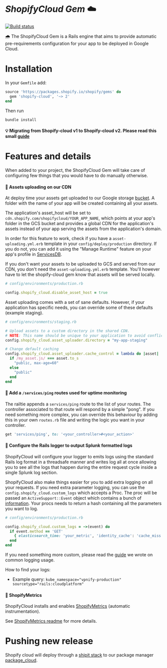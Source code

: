 *ShopifyCloud Gem* :cloud:
==================================
[![Build status](https://badge.buildkite.com/4054ee65303c457c52e60942c803344ec909231da85c7539e8.svg)](https://buildkite.com/shopify/shopify-cloud?branch=master)


:cloud_with_rain:    The ShopifyCloud Gem is a Rails engine that aims to provide automatic pre-requirements configuration for your app to be deployed in Google Cloud.


Installation
========
In your `Gemfile` add:
```ruby
source 'https://packages.shopify.io/shopify/gems' do
  gem 'shopify-cloud', '~> 2'
end
```
Then run
```shell
bundle install
```

#### :bulb: Migrating from Shopify-cloud v1 to Shopify-cloud v2. Please read this small [guide](guides/migrate_to_v2.md)


Features and details
===============

When added to your project, the ShopifyCloud Gem will take care of configuring few things that you would have to do manually otherwise.

#### 🚅  Assets uploading on our CDN
At deploy time your assets get uploaded to our Google storage [bucket](https://console.cloud.google.com/storage/browser/cdn.shopifycloud.com/?project=shopify-tiers&organizationId=430199081660). A folder with the name of your app will be created containing all your assets.

The application's asset_host will be set to `cdn.shopify.com/shopifycloud/YOUR_APP_NAME`, which points at your app's folder in the GCS bucket and provides a global CDN for the application's assets instead of your app serving the assets from the application's domain.

In order for this feature to work, check if you have a `asset-uploading.yml.erb` template in your `config/deploy/production` directory.
If you do not, you can add it using the "Manage Runtime" feature on your app's profile in [ServicesDB](https://services.shopify.io/services).

If you don't want your assets to be uploaded to GCS and served from our CDN, you don't need the `asset-uploading.yml.erb` template.
You'll however have to let the shopify-cloud gem know that assets will be served locally.
```ruby
# config/environments/production.rb

config.shopify_cloud.disable_asset_host = true
```

Asset uploading comes with a set of sane defaults. However, if your application has specific needs, you can override some of these defaults (example staging).

```ruby
# config/environments/staging.rb

# Upload assets to a custom directory in the shared CDN.
# NOTE: This name should be unique to your application to avoid conflicting with others.
config.shopify_cloud.asset_uploader.directory = "my-app-staging"

# Change default caching
config.shopify_cloud.asset_uploader.cache_control = lambda do |asset|
  if /my_asset.js/ === asset.to_s
    "public, max-age=60"
  else
    "public"
  end
end
```

#### 🚅  Add a `/services/ping` routes used for uptime monitoring
The railtie appends a `services/ping` route to the list of your routes. The controller associated to that route will respond by a simple "pong". If you need something more complex, you can override this behaviour by adding this in your own `routes.rb` file and writing the logic you want in your controller.
```ruby
get 'services/ping', to: '<your_controller>#<your_action>'
```

#### 🚅  Configure the Rails logger to output Splunk formatted logs
ShopifyCloud will configure your logger to emits logs using the standard Rails log format in a threadsafe manner and writes log all at once allowing you to see all the logs that happen during the entire request cycle inside a single Splunk log section.

ShopifyCloud also make things easier for you to add extra logging on all your requests. If you need extra parameter logging, you can use
the `config.shopify_cloud.custom_logs` which accepts a Proc. The proc will be passed an `ActiveSupport::Event` object which contains a bunch
of [information](https://github.com/rails/rails/blob/c631e8d011a7cf3e7ade4e9e8db56d2b89bd530c/actionpack/lib/action_controller/metal/instrumentation.rb#L21-L27).
Your procs needs to return a hash containing all the parameters you want to log.
```ruby
# config/environments/production.rb

config.shopify_cloud.custom_logs = ->(event) do
  if event.method == 'GET'
    { elasticsearch_time: 'your_metric', 'identity_cache': 'cache_miss' ... }
  end
end
```

If you need something more custom, please read the [guide](guides/adding_extra_logging.md) we wrote on common logging usage.

How to find your logs:

* Example query: `kube_namespace="vpnify-production" sourcetype="rails:cloudplatform"`

#### 🚅  ShopifyMetrics

ShopifyCloud installs and enables [ShopifyMetrics](https://github.com/Shopify/shopify_metrics) (automatic instrumentation).

See [ShopifyMetrics readme](https://github.com/Shopify/shopify_metrics) for more details.

Pushing new release
======

Shopify cloud will deploy through a [shipit stack](https://shipit.shopify.io/shopify/shopify-cloud/production) to our package manager [package_cloud](https://packages.shopify.io/shopify/gems).
